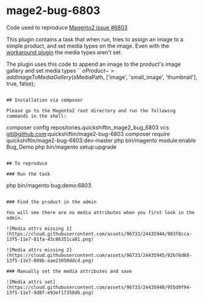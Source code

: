 # mage2-bug-6803
Code used to reproduce [Magento2 issue #6803](https://github.com/magento/magento2/issues/6803#issuecomment-289407131)

This plugin contains a task that when run, tries to assign an image to a simple product, and set media types on the image. Even with the [workaround plugin](https://github.com/DIE-KAVALLERIE/magento2-product-image-fix/blob/master/composer.json) the media types aren't set.

The plugin uses this code to append an image to the product's image gallery and set media types
``
$oProduct->addImageToMediaGallery($sMediaPath, ['image', 'small_image', 'thumbnail'], true, false);
```

## Installation via composer

Please go to the Magento2 root directory and run the following commands in the shell:

```
composer config repositories.quickshiftin_mage2_bug_6803 vcs git@github.com:quickshiftin/mage2-bug-6803
composer require quickshiftin/mage2-bug-6803:dev-master
php bin/magento module:enable Bug_Demo
php bin/magento setup:upgrade
```

## To reproduce

### Run the task
```
php bin/magento bug:demo:6803
```

### Find the product in the admin

You will see there are no media attributes when you first look in the admin.

![Media attrs missing 1](https://cloud.githubusercontent.com/assets/96733/24435944/903f8cca-13f5-11e7-81fa-43c86351ca01.png)

![Media attrs missing 2](https://cloud.githubusercontent.com/assets/96733/24435945/92b76d60-13f5-11e7-809b-eae23050ddcd.png)

### Manually set the media attributes and save

![Media attrs set](https://cloud.githubusercontent.com/assets/96733/24435948/955d9f94-13f5-11e7-9d8f-e93ef17358d6.png)
